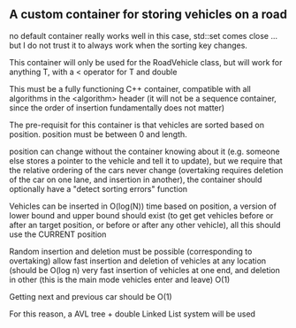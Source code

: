 A custom container for storing vehicles on a road
----------
no default container really works well in this case, std::set comes close ... but I do not trust it to always work when the sorting key changes.


This container will only be used for the RoadVehicle class, but will work for anything T, with a < operator for T and double

This must be a fully functioning C++ container, compatible with all algorithms in the \<algorithm\> header (it will not be a sequence container, since the order of insertion fundamentally does not matter)




The pre-requisit for this container is that vehicles are sorted based on position.
position must be between 0 and length.

position can change without the container knowing about it (e.g. someone else stores a pointer to the vehicle and tell it to update), but we require that the relative ordering of the cars never change (overtaking requires deletion of the car on one lane, and insertion in another), the container should optionally have a "detect sorting errors" function

Vehicles can be inserted in O(log(N)) time based on position, a version of lower bound and upper bound should exist (to get get vehicles before or after an target position, or before or after any other vehicle), all this should use the CURRENT position

Random insertion and deletion must be possible (corresponding to overtaking)
allow fast insertion and deletion of vehicles at any location (should be O(log n)
very fast insertion of vehicles at one end, and deletion in other (this is the main mode vehicles enter and leave) O(1)

Getting next and previous car should be O(1)

For this reason, a AVL tree + double Linked List system will be used
